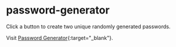 # password-generator

Click a button to create two unique randomly generated passwords.

Visit [Password Generator](https://kenzie-password-generator.netlify.app/){:target="_blank"}.
